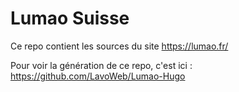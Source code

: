 # Lumao Suisse

Ce repo contient les sources du site https://lumao.fr/

Pour voir la génération de ce repo, c'est ici : https://github.com/LavoWeb/Lumao-Hugo
